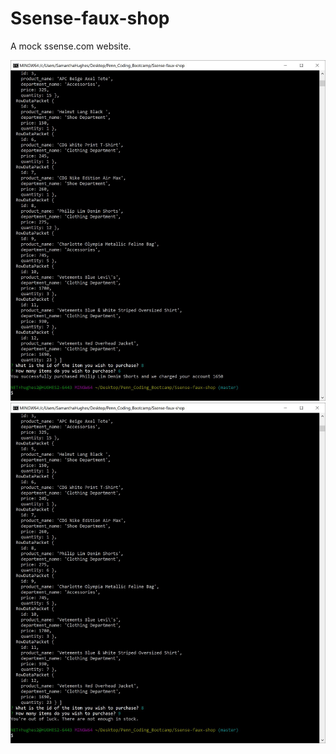 # Ssense-faux-shop

A mock ssense.com website. 

![Alt text](\ssense-faux-shop1.JPG)
![alt text](\ssense-faux-shop2.JPG)



